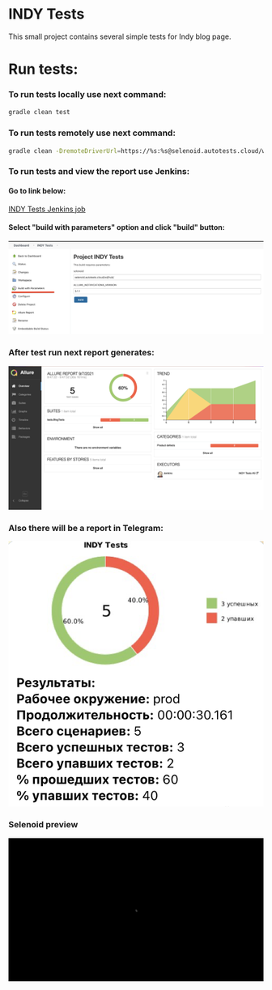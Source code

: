 # INDY Tests
This small project contains several simple tests for Indy blog page.

# Run tests:
### To run tests locally use next command:
```bash
gradle clean test
```

### To run tests remotely use next command:
```bash
gradle clean -DremoteDriverUrl=https://%s:%s@selenoid.autotests.cloud/wd/hub/ -DvideoStorage=https://selenoid.autotests.cloud/video/ -Dthreads=1 test
```

### To run tests and view the report use Jenkins:
#### Go to link below:
<a target="_blank" href="https://jenkins.autotests.cloud/job/INDY%20Tests/">INDY Tests Jenkins job</a>
#### Select "build with parameters" option and click "build" button:
![Jenkins](https://github.com/sheet-code-101/selenide-lesson-12/blob/master/Jenkins.png)

### After test run next report generates:
![Allure report](https://github.com/sheet-code-101/selenide-lesson-12/blob/master/Allure%20report.png)

### Also there will be a report in Telegram:
![Telegram report](https://github.com/sheet-code-101/selenide-lesson-12/blob/master/Telegram%20report.png)

### Selenoid preview
![Selenoid](https://github.com/sheet-code-101/selenide-lesson-12/blob/master/Selenoid.gif)
